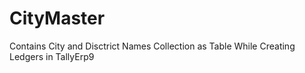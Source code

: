# CityMaster
Contains City and Disctrict Names Collection as Table  While Creating Ledgers in TallyErp9
